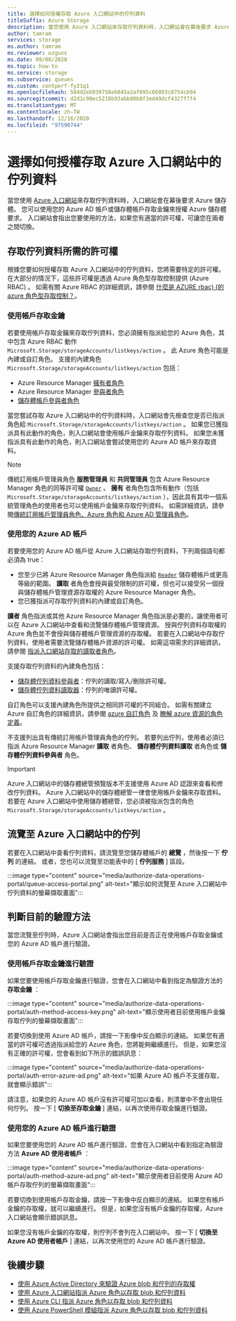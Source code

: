 ```yaml
---
title: 選擇如何授權存取 Azure 入口網站中的佇列資料
titleSuffix: Azure Storage
description: 當您使用 Azure 入口網站來存取佇列資料時，入口網站會在幕後要求 Azure 儲存體。 Azure 儲存體的這些要求可使用您的 Azure AD 帳戶或儲存體帳戶存取金鑰來進行驗證和授權。
author: tamram
services: storage
ms.author: tamram
ms.reviewer: ozguns
ms.date: 09/08/2020
ms.topic: how-to
ms.service: storage
ms.subservice: queues
ms.custom: contperf-fy21q1
ms.openlocfilehash: 504d2eb939758e6045a2af095c66093c8754cb94
ms.sourcegitcommit: d2d1c90ec5218b93abb80b8f3ed49dcf4327f7f4
ms.translationtype: MT
ms.contentlocale: zh-TW
ms.lasthandoff: 12/16/2020
ms.locfileid: "97590744"
---
```

# <a name="choose-how-to-authorize-access-to-queue-data-in-the-azure-portal"></a>選擇如何授權存取 Azure 入口網站中的佇列資料

當您使用 [Azure 入口網站](https://portal.azure.com)來存取佇列資料時，入口網站會在幕後要求 Azure 儲存體。 您可以使用您的 Azure AD 帳戶或儲存體帳戶存取金鑰來授權 Azure 儲存體要求。 入口網站會指出您要使用的方法，如果您有適當的許可權，可讓您在兩者之間切換。

## <a name="permissions-needed-to-access-queue-data"></a>存取佇列資料所需的許可權

根據您要如何授權存取 Azure 入口網站中的佇列資料，您將需要特定的許可權。 在大部分的情況下，這些許可權是透過 Azure 角色型存取控制提供 (Azure RBAC) 。 如需有關 Azure RBAC 的詳細資訊，請參閱 [什麼是 AZURE rbac)  (的 azure 角色型存取控制？](../../role-based-access-control/overview.md)。

### <a name="use-the-account-access-key"></a>使用帳戶存取金鑰

若要使用帳戶存取金鑰來存取佇列資料，您必須擁有指派給您的 Azure 角色，其中包含 Azure RBAC 動作 `Microsoft.Storage/storageAccounts/listkeys/action` 。 此 Azure 角色可能是內建或自訂角色。 支援的內建角色 `Microsoft.Storage/storageAccounts/listkeys/action` 包括：

- Azure Resource Manager [擁有者角色](../../role-based-access-control/built-in-roles.md#owner)
- Azure Resource Manager [參與者角色](../../role-based-access-control/built-in-roles.md#contributor)
- [儲存體帳戶參與者角色](../../role-based-access-control/built-in-roles.md#storage-account-contributor)

當您嘗試存取 Azure 入口網站中的佇列資料時，入口網站會先檢查您是否已指派角色給 `Microsoft.Storage/storageAccounts/listkeys/action` 。 如果您已獲指派具有此動作的角色，則入口網站會使用帳戶金鑰來存取佇列資料。 如果您未獲指派具有此動作的角色，則入口網站會嘗試使用您的 Azure AD 帳戶來存取資料。

> [!NOTE]
> 傳統訂用帳戶管理員角色 **服務管理員** 和 **共同管理員** 包含 Azure Resource Manager 角色的同等許可權 [`Owner`](../../role-based-access-control/built-in-roles.md#owner) 。 **擁有** 者角色包含所有動作（包括 `Microsoft.Storage/storageAccounts/listkeys/action` ），因此具有其中一個系統管理角色的使用者也可以使用帳戶金鑰來存取佇列資料。 如需詳細資訊，請參閱[傳統訂用帳戶管理員角色、Azure 角色和 Azure AD 管理員角色](../../role-based-access-control/rbac-and-directory-admin-roles.md#classic-subscription-administrator-roles)。

### <a name="use-your-azure-ad-account"></a>使用您的 Azure AD 帳戶

若要使用您的 Azure AD 帳戶從 Azure 入口網站存取佇列資料，下列兩個語句都必須為 true：

- 您至少已將 Azure Resource Manager 角色指派給 [`Reader`](../../role-based-access-control/built-in-roles.md#reader) 儲存體帳戶或更高等級的範圍。 **讀取** 者角色會授與最受限制的許可權，但也可以接受另一個授與儲存體帳戶管理資源存取權的 Azure Resource Manager 角色。
- 您已獲指派可存取佇列資料的內建或自訂角色。

**讀者** 角色指派或其他 Azure Resource Manager 角色指派是必要的，讓使用者可以在 Azure 入口網站中查看和流覽儲存體帳戶管理資源。 授與佇列資料存取權的 Azure 角色並不會授與儲存體帳戶管理資源的存取權。 若要在入口網站中存取佇列資料，使用者需要流覽儲存體帳戶資源的許可權。 如需這項需求的詳細資訊，請參閱 [指派入口網站存取的讀取者角色](../common/storage-auth-aad-rbac-portal.md#assign-the-reader-role-for-portal-access)。

支援存取佇列資料的內建角色包括：

- [儲存體佇列資料參與者](../../role-based-access-control/built-in-roles.md#storage-queue-data-contributor)：佇列的讀取/寫入/刪除許可權。
- [儲存體佇列資料讀取器](../../role-based-access-control/built-in-roles.md#storage-queue-data-reader)：佇列的唯讀許可權。

自訂角色可以支援內建角色所提供之相同許可權的不同組合。 如需有關建立 Azure 自訂角色的詳細資訊，請參閱 [azure 自訂角色](../../role-based-access-control/custom-roles.md) 及 [瞭解 azure 資源的角色定義](../../role-based-access-control/role-definitions.md)。

不支援列出具有傳統訂用帳戶管理員角色的佇列。 若要列出佇列，使用者必須已指派 Azure Resource Manager **讀取** 者角色、 **儲存體佇列資料讀取** 者角色或 **儲存體佇列資料參與者** 角色。

> [!IMPORTANT]
> Azure 入口網站中的儲存體總管預覽版本不支援使用 Azure AD 認證來查看和修改佇列資料。 Azure 入口網站中的儲存體總管一律會使用帳戶金鑰來存取資料。 若要在 Azure 入口網站中使用儲存體總管，您必須被指派包含的角色 `Microsoft.Storage/storageAccounts/listkeys/action` 。

## <a name="navigate-to-queues-in-the-azure-portal"></a>流覽至 Azure 入口網站中的佇列

若要在入口網站中查看佇列資料，請流覽至您儲存體帳戶的 **總覽** ，然後按一下 **佇列** 的連結。 或者，您也可以流覽至功能表中的 [ **佇列服務** ] 區段。

:::image type="content" source="media/authorize-data-operations-portal/queue-access-portal.png" alt-text="顯示如何流覽至 Azure 入口網站中佇列資料的螢幕擷取畫面":::

## <a name="determine-the-current-authentication-method"></a>判斷目前的驗證方法

當您流覽至佇列時，Azure 入口網站會指出您目前是否正在使用帳戶存取金鑰或您的 Azure AD 帳戶進行驗證。

### <a name="authenticate-with-the-account-access-key"></a>使用帳戶存取金鑰進行驗證

如果您要使用帳戶存取金鑰進行驗證，您會在入口網站中看到指定為驗證方法的 **存取金鑰** ：

:::image type="content" source="media/authorize-data-operations-portal/auth-method-access-key.png" alt-text="顯示使用者目前使用帳戶金鑰存取佇列的螢幕擷取畫面":::

若要切換到使用 Azure AD 帳戶，請按一下影像中反白顯示的連結。 如果您有適當的許可權可透過指派給您的 Azure 角色，您將能夠繼續進行。 但是，如果您沒有正確的許可權，您會看到如下所示的錯誤訊息：

:::image type="content" source="media/authorize-data-operations-portal/auth-error-azure-ad.png" alt-text="如果 Azure AD 帳戶不支援存取，就會顯示錯誤":::

請注意，如果您的 Azure AD 帳戶沒有許可權可加以查看，則清單中不會出現任何佇列。 按一下 [ **切換至存取金鑰** ] 連結，以再次使用存取金鑰進行驗證。

### <a name="authenticate-with-your-azure-ad-account"></a>使用您的 Azure AD 帳戶進行驗證

如果您要使用您的 Azure AD 帳戶進行驗證，您會在入口網站中看到指定為驗證方法 **Azure AD 使用者帳戶** ：

:::image type="content" source="media/authorize-data-operations-portal/auth-method-azure-ad.png" alt-text="顯示使用者目前使用 Azure AD 帳戶存取佇列的螢幕擷取畫面":::

若要切換到使用帳戶存取金鑰，請按一下影像中反白顯示的連結。 如果您有帳戶金鑰的存取權，就可以繼續進行。 但是，如果您沒有帳戶金鑰的存取權，Azure 入口網站會顯示錯誤訊息。

如果您沒有帳戶金鑰的存取權，則佇列不會列在入口網站中。 按一下 [ **切換至 Azure AD 使用者帳戶** ] 連結，以再次使用您的 Azure AD 帳戶進行驗證。

## <a name="next-steps"></a>後續步驟

- [使用 Azure Active Directory 來驗證 Azure blob 和佇列的存取權](../common/storage-auth-aad.md)
- [使用 Azure 入口網站指派 Azure 角色以存取 blob 和佇列資料](../common/storage-auth-aad-rbac-portal.md)
- [使用 Azure CLI 指派 Azure 角色以存取 blob 和佇列資料](../common/storage-auth-aad-rbac-cli.md)
- [使用 Azure PowerShell 模組指派 Azure 角色以存取 blob 和佇列資料](../common/storage-auth-aad-rbac-powershell.md)
